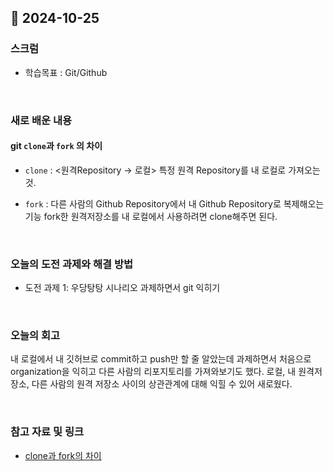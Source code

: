 ## 📅 2024-10-25

### 스크럼
- 학습목표 : Git/Github

</br>

### 새로 배운 내용
#### git `clone`과 `fork` 의 차이 
- `clone` : <원격Repository -> 로컬> 특정 원격 Repository를 내 로컬로 가져오는 것. 

- `fork` : 다른 사람의 Github Repository에서 내 Github Repository로 복제해오는 기능
fork한 원격저장소를 내 로컬에서 사용하려면 clone해주면 된다. 

</br>

### 오늘의 도전 과제와 해결 방법
- 도전 과제 1: 우당탕탕 시나리오 과제하면서 git 익히기

</br>

### 오늘의 회고
내 로컬에서 내 깃허브로 commit하고 push만 할 줄 알았는데 과제하면서 처음으로 organization을 익히고 다른 사람의 리포지토리를 가져와보기도 했다. 로컬, 내 원격저장소, 다른 사람의 원격 저장소 사이의 상관관계에 대해 익힐 수 있어 새로웠다.

</br>

### 참고 자료 및 링크
- [clone과 fork의 차이](https://devlog-wjdrbs96.tistory.com/6)
